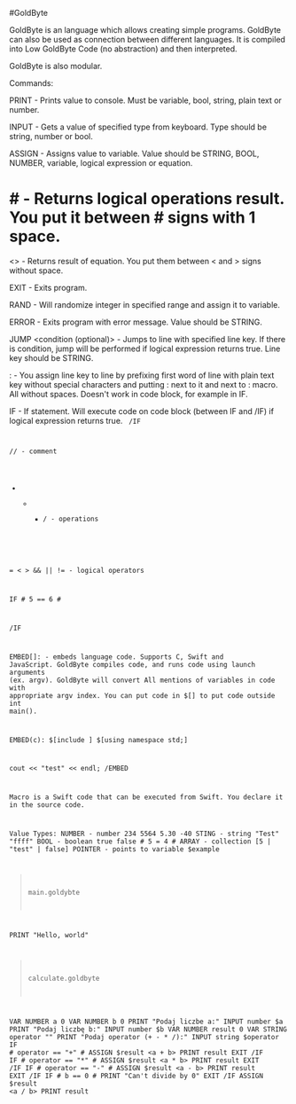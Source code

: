 #GoldByte

GoldByte is an language which allows creating simple programs. GoldByte can also be used as connection between different languages. It is compiled into Low GoldByte Code (no abstraction) and then interpreted.

GoldByte is also modular.

Commands:

PRINT <value> - Prints value to console. Must be variable, bool, string, plain text or number.

INPUT <type> <pointer> - Gets a value of specified type from keyboard. Type should be string, number or bool.

ASSIGN <pointer> <value> - Assigns value to variable. Value should be STRING, BOOL, NUMBER, variable, logical expression or equation.

# <logical expression> # - Returns logical operations result. You put it between # signs with 1 space.

<<equation>> - Returns result of equation. You put them between < and > signs without space.

EXIT - Exits program.

RAND <pointer> <number> <number> - Will randomize integer in specified range and assign it to variable.

ERROR <value> - Exits program with error message. Value should be STRING.

JUMP <line key> <condition (optional)> - Jumps to line with specified line key. If there is condition, jump will be performed if logical expression returns true. Line key should be STRING.

<line key>:<macro> - You assign line key to line by prefixing first word of line with plain text key without special characters and putting : next to it and next to : macro. All without spaces. Doesn't work in code block, for example in IF.

 IF <logical expression> - If statement. Will execute code on code block (between IF and /IF) if logical expression returns true.
 <code block>
 /IF
 
// - comment

+   -   *   /  - operations

=  <   >    &&     ||    != - logical operators

IF # 5 == 6 #

/IF

EMBED[<language>]: - embeds language code. Supports C, Swift and JavaScript.
GoldByte compiles code, and runs code using launch arguments (ex. argv). GoldByte will convert
All mentions of variables in code with appropriate argv index.
You can put code in $[] to put code outside int main().

EMBED(c):
$[include <iostream>]
$[using namespace std;]

cout << "test" << endl;
/EMBED


Macro is a Swift code that can be executed from Swift. You declare it in the source code.


Value Types:
NUMBER - number                		234            5564            5.30            -40
STING - string                      "Test"       "ffff"
BOOL - boolean                      true         false         # 5 = 4 #
ARRAY - collection                  [5 | "test" | false]
POINTER - points to variable        $example


> main.goldybte

PRINT "Hello, world"


> calculate.goldbyte

VAR NUMBER a 0
VAR NUMBER b 0
PRINT "Podaj liczbe a:"
INPUT number $a
PRINT "Podaj liczbę b:"
INPUT number $b
VAR NUMBER result 0
VAR STRING operator ""
PRINT "Podaj operator (+ - * /):"
INPUT string $operator
IF # operator == "+" #
ASSIGN $result <a + b>
PRINT result
EXIT
/IF
IF # operator == "*" #
ASSIGN $result <a * b>
PRINT result
EXIT
/IF
IF # operator == "-" #
ASSIGN $result <a - b>
PRINT result
EXIT
/IF
IF # b == 0 #
PRINT "Can't divide by 0"
EXIT
/IF
ASSIGN $result <a / b>
PRINT result
